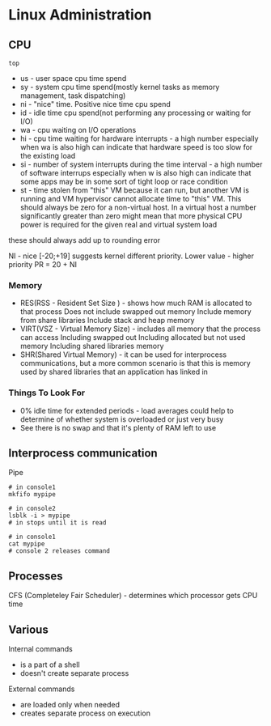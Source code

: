 # Linux Administration

## CPU

`top`
* us - user space cpu time spend
* sy - system cpu time spend(mostly kernel tasks as memory management, task dispatching)
* ni - "nice" time. Positive nice time cpu spend
* id - idle time cpu spend(not performing any processing or waiting for I/O)
* wa - cpu waiting on I/O operations
* hi - cpu time waiting for hardware interrupts - a high number especially when wa is also high 
  can indicate  that hardware speed is too slow for the existing load
* si - number of system interrupts during the time interval - a high number of software interrups
  especially when w is also high can indicate that some apps may be in some sort of tight loop
  or race condition
* st - time stolen from "this" VM because it can run, but another VM is running and VM hypervisor
  cannot allocate time to "this" VM. This should always be zero for a non-virtual host. In a virtual
  host a number significantly greater than zero might mean that more physical CPU power is required
  for the given real and virtual system load

these should always add up to rounding error 

NI - nice [-20;+19] suggests kernel different priority. Lower value - higher priority
PR = 20 + NI

### Memory
 
* RES(RSS - Resident Set Size ) - shows how much RAM is allocated to that process
  Does not include swapped out memory
  Include memory from share libraries
  Include stack and heap memory
* VIRT(VSZ - Virtual Memory Size) - includes all memory that the process can access
  Including swapped out
  Including allocated but not used memory
  Including shared libraries memory
* SHR(Shared Virtual Memory) - it can be used for interprocess communications, but a more
  common scenario is that this is memory used by shared libraries that an application has linked in
  

### Things To Look For

* 0% idle time for extended periods - load averages could help to determine of whether system is
  overloaded or just very busy
* See there is no swap and that it's plenty of RAM left to use

## Interprocess communication

Pipe
```
# in console1
mkfifo mypipe

# in console2
lsblk -i > mypipe
# in stops until it is read

# in console1
cat mypipe
# console 2 releases command
```

## Processes

CFS (Completeley Fair Scheduler) - determines which processor gets CPU time

## Various

Internal commands
* is a part of a shell
* doesn't create separate process

External commands
* are loaded only when needed
* creates separate process on execution
